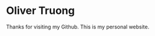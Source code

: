 

<!DOCTYPE html>
<html>
<body>
    
    
    
<head>  <link href = "style.css" type = "text/css" rel = "stylesheet"></head>  
    
<h1> Oliver Truong </h1>

    
 <p>
    Thanks for visiting my Github. This is my personal website.
    
    
 <p>


    
    
    
</body>   
<html>
